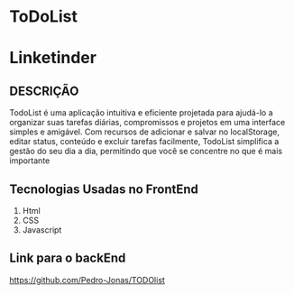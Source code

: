 # ToDoList

# Linketinder

## DESCRIÇÃO
TodoList é uma aplicação intuitiva e eficiente projetada para ajudá-lo a organizar suas tarefas diárias,
compromissos e projetos em uma interface simples e amigável. Com recursos de adicionar e salvar no localStorage, editar status, conteúdo e excluir tarefas facilmente,
TodoList simplifica a gestão do seu dia a dia, permitindo que você se concentre no que é mais importante

## Tecnologias Usadas no FrontEnd
1. Html
2. CSS
3. Javascript

## Link para o backEnd
https://github.com/Pedro-Jonas/TODOlist



